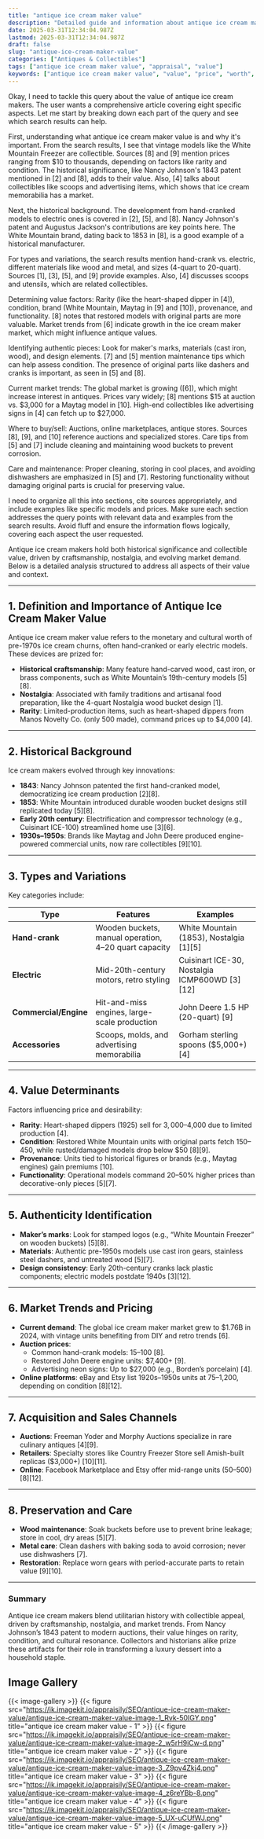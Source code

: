 ```yaml
---
title: "antique ice cream maker value"
description: "Detailed guide and information about antique ice cream maker value"
date: 2025-03-31T12:34:04.987Z
lastmod: 2025-03-31T12:34:04.987Z
draft: false
slug: "antique-ice-cream-maker-value"
categories: ["Antiques & Collectibles"]
tags: ["antique ice cream maker value", "appraisal", "value"]
keywords: ["antique ice cream maker value", "value", "price", "worth", "appraisal"]
---
```


<think>
Okay, I need to tackle this query about the value of antique ice cream makers. The user wants a comprehensive article covering eight specific aspects. Let me start by breaking down each part of the query and see which search results can help.

First, understanding what antique ice cream maker value is and why it's important. From the search results, I see that vintage models like the White Mountain Freezer are collectible. Sources [8] and [9] mention prices ranging from $10 to thousands, depending on factors like rarity and condition. The historical significance, like Nancy Johnson's 1843 patent mentioned in [2] and [8], adds to their value. Also, [4] talks about collectibles like scoops and advertising items, which shows that ice cream memorabilia has a market.

Next, the historical background. The development from hand-cranked models to electric ones is covered in [2], [5], and [8]. Nancy Johnson's patent and Augustus Jackson's contributions are key points here. The White Mountain brand, dating back to 1853 in [8], is a good example of a historical manufacturer.

For types and variations, the search results mention hand-crank vs. electric, different materials like wood and metal, and sizes (4-quart to 20-quart). Sources [1], [3], [5], and [9] provide examples. Also, [4] discusses scoops and utensils, which are related collectibles.

Determining value factors: Rarity (like the heart-shaped dipper in [4]), condition, brand (White Mountain, Maytag in [9] and [10]), provenance, and functionality. [8] notes that restored models with original parts are more valuable. Market trends from [6] indicate growth in the ice cream maker market, which might influence antique values.

Identifying authentic pieces: Look for maker's marks, materials (cast iron, wood), and design elements. [7] and [5] mention maintenance tips which can help assess condition. The presence of original parts like dashers and cranks is important, as seen in [5] and [8].

Current market trends: The global market is growing ([6]), which might increase interest in antiques. Prices vary widely; [8] mentions $15 at auction vs. $3,000 for a Maytag model in [10]. High-end collectibles like advertising signs in [4] can fetch up to $27,000.

Where to buy/sell: Auctions, online marketplaces, antique stores. Sources [8], [9], and [10] reference auctions and specialized stores. Care tips from [5] and [7] include cleaning and maintaining wood buckets to prevent corrosion.

Care and maintenance: Proper cleaning, storing in cool places, and avoiding dishwashers are emphasized in [5] and [7]. Restoring functionality without damaging original parts is crucial for preserving value.

I need to organize all this into sections, cite sources appropriately, and include examples like specific models and prices. Make sure each section addresses the query points with relevant data and examples from the search results. Avoid fluff and ensure the information flows logically, covering each aspect the user requested.
</think>

Antique ice cream makers hold both historical significance and collectible value, driven by craftsmanship, nostalgia, and evolving market demand. Below is a detailed analysis structured to address all aspects of their value and context.

---

## 1. **Definition and Importance of Antique Ice Cream Maker Value**  
Antique ice cream maker value refers to the monetary and cultural worth of pre-1970s ice cream churns, often hand-cranked or early electric models. These devices are prized for:  
- **Historical craftsmanship**: Many feature hand-carved wood, cast iron, or brass components, such as White Mountain’s 19th-century models [5][8].  
- **Nostalgia**: Associated with family traditions and artisanal food preparation, like the 4-quart Nostalgia wood bucket design [1].  
- **Rarity**: Limited-production items, such as heart-shaped dippers from Manos Novelty Co. (only 500 made), command prices up to $4,000 [4].  

---

## 2. **Historical Background**  
Ice cream makers evolved through key innovations:  
- **1843**: Nancy Johnson patented the first hand-cranked model, democratizing ice cream production [2][8].  
- **1853**: White Mountain introduced durable wooden bucket designs still replicated today [5][8].  
- **Early 20th century**: Electrification and compressor technology (e.g., Cuisinart ICE-100) streamlined home use [3][6].  
- **1930s–1950s**: Brands like Maytag and John Deere produced engine-powered commercial units, now rare collectibles [9][10].  

---

## 3. **Types and Variations**  
Key categories include:  

| **Type**               | **Features**                                                                 | **Examples**                          |  
|-------------------------|-----------------------------------------------------------------------------|---------------------------------------|  
| **Hand-crank**          | Wooden buckets, manual operation, 4–20 quart capacity                       | White Mountain (1853), Nostalgia [1][5] |  
| **Electric**            | Mid-20th-century motors, retro styling                                      | Cuisinart ICE-30, Nostalgia ICMP600WD [3][12] |  
| **Commercial/Engine**   | Hit-and-miss engines, large-scale production                                | John Deere 1.5 HP (20-quart) [9]      |  
| **Accessories**         | Scoops, molds, and advertising memorabilia                                  | Gorham sterling spoons ($5,000+) [4]  |  

---

## 4. **Value Determinants**  
Factors influencing price and desirability:  
- **Rarity**: Heart-shaped dippers (1925) sell for $3,000–$4,000 due to limited production [4].  
- **Condition**: Restored White Mountain units with original parts fetch $150–$450, while rusted/damaged models drop below $50 [8][9].  
- **Provenance**: Units tied to historical figures or brands (e.g., Maytag engines) gain premiums [10].  
- **Functionality**: Operational models command 20–50% higher prices than decorative-only pieces [5][7].  

---

## 5. **Authenticity Identification**  
- **Maker’s marks**: Look for stamped logos (e.g., “White Mountain Freezer” on wooden buckets) [5][8].  
- **Materials**: Authentic pre-1950s models use cast iron gears, stainless steel dashers, and untreated wood [5][7].  
- **Design consistency**: Early 20th-century cranks lack plastic components; electric models postdate 1940s [3][12].  

---

## 6. **Market Trends and Pricing**  
- **Current demand**: The global ice cream maker market grew to $1.76B in 2024, with vintage units benefiting from DIY and retro trends [6].  
- **Auction prices**:  
  - Common hand-crank models: $15–$100 [8].  
  - Restored John Deere engine units: $7,400+ [9].  
  - Advertising neon signs: Up to $27,000 (e.g., Borden’s porcelain) [4].  
- **Online platforms**: eBay and Etsy list 1920s–1950s units at $75–$1,200, depending on condition [8][12].  

---

## 7. **Acquisition and Sales Channels**  
- **Auctions**: Freeman Yoder and Morphy Auctions specialize in rare culinary antiques [4][9].  
- **Retailers**: Specialty stores like Country Freezer Store sell Amish-built replicas ($3,000+) [10][11].  
- **Online**: Facebook Marketplace and Etsy offer mid-range units ($50–$500) [8][12].  

---

## 8. **Preservation and Care**  
- **Wood maintenance**: Soak buckets before use to prevent brine leakage; store in cool, dry areas [5][7].  
- **Metal care**: Clean dashers with baking soda to avoid corrosion; never use dishwashers [7].  
- **Restoration**: Replace worn gears with period-accurate parts to retain value [9][10].  

---

### Summary  
Antique ice cream makers blend utilitarian history with collectible appeal, driven by craftsmanship, nostalgia, and market trends. From Nancy Johnson’s 1843 patent to modern auctions, their value hinges on rarity, condition, and cultural resonance. Collectors and historians alike prize these artifacts for their role in transforming a luxury dessert into a household staple.


## Image Gallery

{{< image-gallery >}}
  {{< figure src="https://ik.imagekit.io/appraisily/SEO/antique-ice-cream-maker-value/antique-ice-cream-maker-value-image-1_Rvk-50IGY.png" title="antique ice cream maker value - 1" >}}
  {{< figure src="https://ik.imagekit.io/appraisily/SEO/antique-ice-cream-maker-value/antique-ice-cream-maker-value-image-2_w5rH9iCw-d.png" title="antique ice cream maker value - 2" >}}
  {{< figure src="https://ik.imagekit.io/appraisily/SEO/antique-ice-cream-maker-value/antique-ice-cream-maker-value-image-3_Z9pv4Zkj4.png" title="antique ice cream maker value - 3" >}}
  {{< figure src="https://ik.imagekit.io/appraisily/SEO/antique-ice-cream-maker-value/antique-ice-cream-maker-value-image-4_z6reYBb-8.png" title="antique ice cream maker value - 4" >}}
  {{< figure src="https://ik.imagekit.io/appraisily/SEO/antique-ice-cream-maker-value/antique-ice-cream-maker-value-image-5_UX-uCUfWJ.png" title="antique ice cream maker value - 5" >}}
{{< /image-gallery >}}

